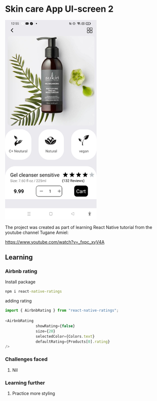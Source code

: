 # Skin care App UI-screen 2 

<img width="300px" src="skincareapp-ui-2-screenshot-1.jpg.jpg" alt="image_name png" />

The project was created as part of learning React Native tutorial from the youtube channel 
Tugane Amiel:

https://www.youtube.com/watch?v=_fxpc_xyV4A

## Learning

### Airbnb rating
Install package
```cmd
npm i react-native-ratings
```
adding rating
```js
import { AirbnbRating } from "react-native-ratings";

<AirbnbRating
              showRating={false}
              size={20}
              selectedColor={Colors.text}
              defaultRating={Products[0].rating}
/>
```

### Challenges faced

1. Nil

### Learning further

1. Practice more styling
